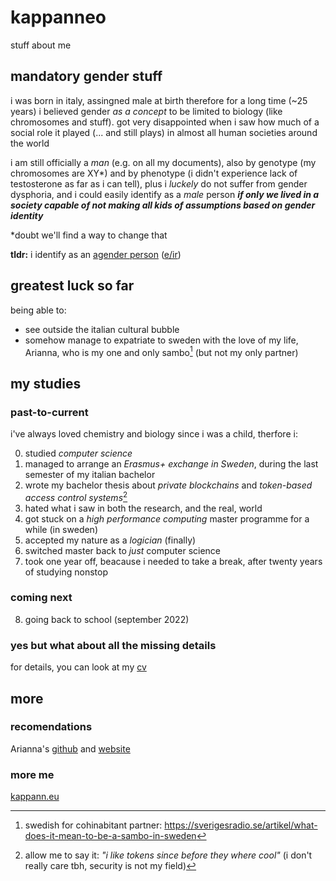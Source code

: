 # kappanneo
stuff about me

## mandatory gender stuff
i was born in italy, assingned male at birth therefore for a long time (~25 years) i believed gender *as a concept* to be limited to biology (like chromosomes and stuff). got very disappointed when i saw how much of a social role it played (... and still plays) in almost all human societies around the world

i am still officially a *man* (e.g. on all my documents), also by genotype (my chromosomes are XY\*) and by phenotype (i didn't experience lack of testosterone as far as i can tell), plus i *luckely* do not suffer from gender dysphoria, and i could easily identify as a *male* person ***if only we lived in a society capable of not making all kids of assumptions based on gender identity***

\*doubt we'll find a way to change that

**tldr:** i identify as an [agender person](https://en.pronouns.page/@kappanneo) ([e/ir](https://github.com/even-is-odd/pronomey))


## greatest luck so far
being able to:
- see outside the italian cultural bubble 
- somehow manage to expatriate to sweden with the love of my life, Arianna, who is my one and only sambo[^3] (but not my only partner)

[^3]: swedish for cohinabitant partner: https://sverigesradio.se/artikel/what-does-it-mean-to-be-a-sambo-in-sweden

## my studies

### past-to-current
i've always loved chemistry and biology since i was a child, therfore i:

0. studied *computer science*
1. managed to arrange an *Erasmus+ exchange in Sweden*, during the last semester of my italian bachelor 
2. wrote my bachelor thesis about *private blockchains* and *token-based access control systems*[^2]
3. hated what i saw in both the research, and the real, world
4. got stuck on a *high performance computing* master programme for a while (in sweden)
5. accepted my nature as a *logician* (finally)
6. switched master back to *just* computer science
7. took one year off, beacause i needed to take a break, after twenty years of studying nonstop

[^2]: allow me to say it: *"i like tokens since before they where cool"* (i don't really care tbh, security is not my field)

### coming next

8. going back to school (september 2022)

### yes but what about all the missing details
for details, you can look at my [cv](https://kappanneo.github.io/cv)

## more
### recomendations
Arianna's [github](https://github.com/harisont) and [website](https://harisont.github.io)

### more me
[kappann.eu](https://kappanneo.github.io)
